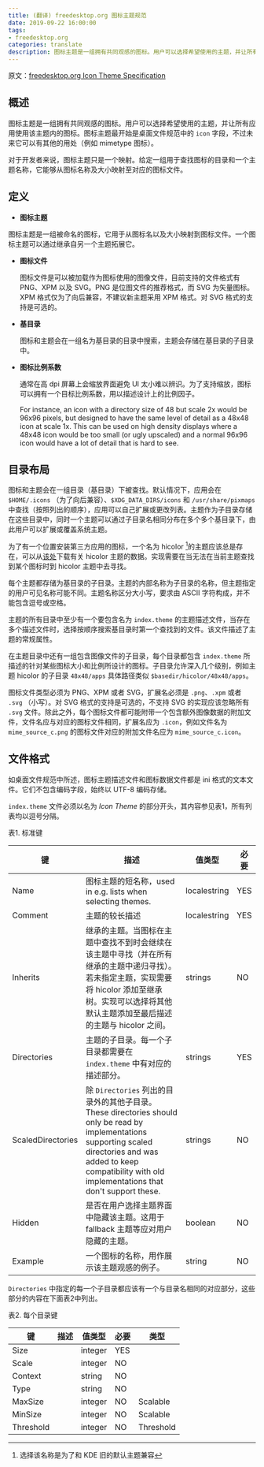 ```yaml
---
title: (翻译) freedesktop.org 图标主题规范
date: 2019-09-22 16:00:00
tags:
- freedesktop.org
categories: translate
description: 图标主题是一组拥有共同观感的图标。用户可以选择希望使用的主题，并让所有应用使用该主题内的图标
---
```

原文：[freedesktop.org Icon Theme Specification](https://standards.freedesktop.org/icon-theme-spec/icon-theme-spec-latest.html#)



## 概述

图标主题是一组拥有共同观感的图标。用户可以选择希望使用的主题，并让所有应用使用该主题内的图标。图标主题最开始是桌面文件规范中的 `icon` 字段，不过未来它可以有其他的用处（例如 mimetype 图标）。

对于开发者来说，图标主题只是一个映射。给定一组用于查找图标的目录和一个主题名称，它能够从图标名称及大小映射至对应的图标文件。



## 定义

*  **图标主题**

  图标主题是一组被命名的图标，它用于从图标名以及大小映射到图标文件。一个图标主题可以通过继承自另一个主题拓展它。

* **图标文件**

  图标文件是可以被加载作为图标使用的图像文件，目前支持的文件格式有 PNG、XPM 以及 SVG。PNG 是位图文件的推荐格式，而 SVG 为矢量图标。XPM 格式仅为了向后兼容，不建议新主题采用 XPM 格式。对 SVG 格式的支持是可选的。

* **基目录**

  图标和主题会在一组名为基目录的目录中搜索，主题会存储在基目录的子目录中。

* **图标比例系数**

  通常在高 dpi 屏幕上会缩放界面避免 UI 太小难以辨识。为了支持缩放，图标可以拥有一个目标比例系数，用以描述设计上的比例因子。

  For instance, an icon with a directory size of 48 but scale 2x would be 96x96 pixels, but designed to have the same level of detail as a 48x48 icon at scale 1x. This can be used on high density displays where a 48x48 icon would be too small (or ugly upscaled) and a normal 96x96 icon would have a lot of detail that is hard to see.



## 目录布局

图标和主题会在一组目录（基目录）下被查找。默认情况下，应用会在 `$HOME/.icons` （为了向后兼容）、`$XDG_DATA_DIRS/icons` 和 `/usr/share/pixmaps` 中查找（按照列出的顺序），应用可以自己扩展或更改列表。主题作为子目录存储在这些目录中，同时一个主题可以通过子目录名相同分布在多个多个基目录下，由此用户可以扩展或覆盖系统主题。

为了有一个位置安装第三方应用的图标，一个名为 hicolor [^1]的主题应该总是存在，可以从[该处](http://www.freedesktop.org/software/icon-theme/)下载有关 hicolor 主题的数据。实现需要在当无法在当前主题查找到某个图标时到 hicolor 主题中去寻找。

每个主题都存储为基目录的子目录。主题的内部名称为子目录的名称，但主题指定的用户可见名称可能不同。主题名称区分大小写，要求由 ASCII 字符构成，并不能包含逗号或空格。

主题的所有目录中至少有一个要包含名为 `index.theme` 的主题描述文件，当存在多个描述文件时，选择按顺序搜索基目录时第一个查找到的文件。该文件描述了主题的常规属性。

在主题目录中还有一组包含图像文件的子目录，每个目录都包含 `index.theme`  所描述的针对某些图标大小和比例所设计的图标。子目录允许深入几个级别，例如主题 hicolor 的子目录 `48x48/apps` 具体路径类似 `$basedir/hicolor/48x48/apps`。

图标文件类型必须为 PNG、XPM 或者 SVG，扩展名必须是 `.png`、`.xpm` 或者 `.svg` （小写）。对 SVG 格式的支持是可选的，不支持 SVG 的实现应该忽略所有 `.svg` 文件。除此之外，每个图标文件都可能附带一个包含额外图像数据的附加文件，文件名应与对应的图标文件相同，扩展名应为 `.icon`，例如文件名为 `mime_source_c.png` 的图标文件对应的附加文件名应为 `mime_source_c.icon`。



## 文件格式

如桌面文件规范中所述，图标主题描述文件和图标数据文件都是 ini 格式的文本文件。它们不包含编码字段，始终以 UTF-8 编码存储。

`index.theme` 文件必须以名为 *Icon Theme* 的部分开头，其内容参见表1，所有列表均以逗号分隔。

表1. 标准键

| 键                | 描述                                                         | 值类型       | 必要 |
| ----------------- | ------------------------------------------------------------ | ------------ | ---- |
| Name              | 图标主题的短名称，used in e.g. lists when selecting themes.  | localestring | YES  |
| Comment           | 主题的较长描述                                               | localestring | YES  |
| Inherits          | 继承的主题。当图标在主题中查找不到时会继续在该主题中寻找（并在所有继承的主题中递归寻找）。若未指定主题，实现需要将 hicolor 添加至继承树。实现可以选择将其他默认主题添加至最后描述的主题与 hicolor 之间。 | strings      | NO   |
| Directories       | 主题的子目录。每一个子目录都需要在 `index.theme` 中有对应的描述部分。 | strings      | YES  |
| ScaledDirectories | 除 `Directories` 列出的目录外的其他子目录。These directories should only be read by implementations supporting scaled directories and was added to keep compatibility with old implementations that don't support these. | strings      | NO   |
| Hidden            | 是否在用户选择主题界面中隐藏该主题。这用于 fallback 主题等应对用户隐藏的主题。 | boolean      | NO   |
| Example           | 一个图标的名称，用作展示该主题观感的例子。                   | string       | NO   |



`Directories` 中指定的每一个子目录都应该有一个与目录名相同的对应部分，这些部分的内容在下面表2中列出。

表2. 每个目录键

| 键        | 描述 | 值类型  | 必要 | 类型      |
| --------- | ---- | ------- | ---- | --------- |
| Size      |      | integer | YES  |           |
| Scale     |      | integer | NO   |           |
| Context   |      | string  | NO   |           |
| Type      |      | string  | NO   |           |
| MaxSize   |      | integer | NO   | Scalable  |
| MinSize   |      | integer | NO   | Scalable  |
| Threshold |      | integer | NO   | Threshold |



[^1]: 选择该名称是为了和 KDE 旧的默认主题兼容

